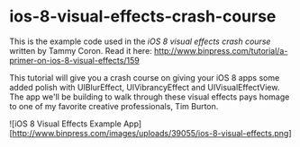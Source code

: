 ios-8-visual-effects-crash-course
=================================

This is the example code used in the *iOS 8 visual effects crash course* written by Tammy Coron. Read it here: http://www.binpress.com/tutorial/a-primer-on-ios-8-visual-effects/159

This tutorial will give you a crash course on giving your iOS 8 apps some added polish with UIBlurEffect, UIVibrancyEffect and UIVisualEffectView. The app we'll be building to walk through these visual effects pays homage to one of my favorite creative professionals, Tim Burton.

![iOS 8 Visual Effects Example App][http://www.binpress.com/images/uploads/39055/ios-8-visual-effects.png]